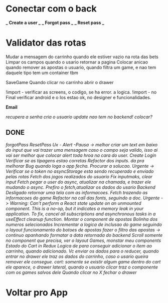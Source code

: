 # Conectar com o back

**_ Create a user _**
**_ Forgot pass _**
**_ Reset pass _**

# Validator das rotas

Mudar a mensagem do carrinho quando ele estiver vazio na rota das bets
Limpar os campos quando o usario retornar a pagina
Colocar anicao quando remover as apostas
o usuario, quando filtra um game, e nao tem daquele tipo tem um container tbm

SaveGame
Quando clicar no carrinho abrir o drawer

!import - verificar as screens, o codigo, se ha error. a logica.
!import - no Final verificar android e o Ios estao ok, no designer e funcionalidades.

**Email**

_recupera a senha_
_cria o usuario_
_update nao tem no backend! colocar?_

## DONE

_forgotPass_
_ResetPass_
_Ux - Alert_
_-Pausa -> melhor criar um text em baixo do input que vai trazer uma mensagem caso o campo seja valido, isso ai vai ser melhor que colocar alert toda hroa na cara do user._
_Create_
_Login_
_Verificar se as tipagens estao corretas_
_Refactor dos inputs. da pra melhorar_
_Bug quando loga o app fecha. Procurar a solucao._
_Urgente -> Verificar se o token no asyncStorage esta sendo recuperado e enviado pelas rotas_
_Fetch dos jogos realizados do usuario_
_Fix inputmaks, clear input_
_Fetch pegar o user do async, atualizar na chamada, e trazer ele mudando o async. Prefiro o fetch,atualizar os dados do usario_
_Backend Desligado retornar uma tela com as informacoes._
_Fetch trazendo as informacoes do game_
_Refactor na call das fonts, seguindo a doc._
_Urgente -> Warning: Can't perform a React state update on an unmounted component. This is a no-op, but it indicates a memory leak in your application. To fix, cancel all subscriptions and asynchronous tasks in a useEffect cleanup function._
_Montar o component de apostas_
_Bolinha dos numeros selecionados_
_Incrementar a logica de inclusao do game seguindo o layout_
_funcionamento do botoes de apostas_
_fazer o filtro das apostas -> continuo apanhando_
_formatar a data retornada do backend_
_Scroll somente no component que precisa, ver o layout_
_Games, monstar meu components_
_Estado do Cart in Redux_
_Logica de para conseguir adicionar o item ao carrinho, quando adicionado. Vc enviar os dados para o reducer, quando entrar no drawer ele traz os dados do carrinho, caso o usario queira remover ele consegue._
_cart: somente se existir algum game dentro do cart ele aparece, o drawer lateral, quando o usuario clicar traz o componente com os games salvos dele_
_Quando clicar no X fechar o drawer_

# Voltar pro App
